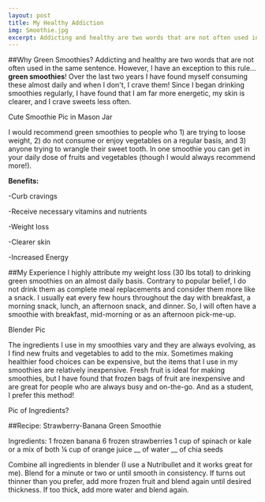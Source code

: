 ```yaml
---
layout: post
title: My Healthy Addiction
img: Smoothie.jpg
excerpt: Addicting and healthy are two words that are not often used in the same sentence.  However, I have an exception to this rule...
---
```


##Why Green Smoothies?
Addicting and healthy are two words that are not often used in the same sentence.  However, I have an exception to this rule... **green smoothies**! Over the last two years I have found myself consuming these almost daily and when I don't, I crave them!  Since I began drinking smoothies regularly, I have found that I am far more energetic, my skin is clearer, and I crave sweets less often. 

Cute Smoothie Pic in Mason Jar

I would recommend green smoothies to people who 1) are trying to loose weight, 2) do not consume or enjoy vegetables on a regular basis, and 3) anyone trying to wrangle their sweet tooth.  In one smoothie you can get in your daily dose of fruits and vegetables (though I would always recommend more!).  

**Benefits:**

-Curb cravings

-Receive necessary vitamins and nutrients

-Weight loss

-Clearer skin

-Increased Energy

##My Experience
I highly attribute my weight loss (30 lbs total) to drinking green smoothies on an almost daily basis. Contrary to popular belief, I do not drink them as complete meal replacements and consider them more like a snack. I usually eat every few hours throughout the day with breakfast, a morning snack, lunch, an afternoon snack, and dinner. So, I will often have a smoothie with breakfast, mid-morning or as an afternoon pick-me-up.

Blender Pic

The ingredients I use in my smoothies vary and they are always evolving, as I find new fruits and vegetables to add to the mix.  Sometimes making healthier food choices can be expensive, but the items that I use in my smoothies are relatively inexpensive.  Fresh fruit is ideal for making smoothies, but I have found that frozen bags of fruit are inexpensive and are great for people who are always busy and on-the-go.  And as a student, I prefer this method! 

Pic of Ingredients?

##Recipe: Strawberry-Banana Green Smoothie

Ingredients:
1 frozen banana
6 frozen strawberries
1 cup of spinach or kale or a mix of both
¼ cup of orange juice
__ of water
__ of chia seeds

Combine all ingredients in blender (I use a Nutribullet and it works great for me).  Blend for a minute or two or until smooth in consistency. If turns out thinner than you prefer, add more frozen fruit and blend again until desired thickness.  If too thick, add more water and blend again. 


